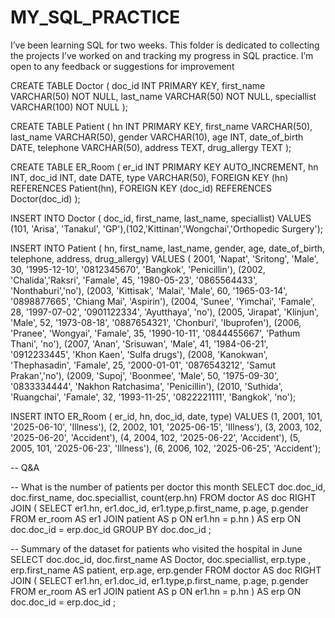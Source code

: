 # MY_SQL_PRACTICE
I’ve been learning SQL for two weeks. This folder is dedicated to collecting the projects I’ve worked on and tracking my progress in SQL practice. I’m open to any feedback or suggestions for improvement

CREATE TABLE Doctor (
	doc_id INT PRIMARY KEY,
	first_name VARCHAR(50) NOT NULL, 
    last_name VARCHAR(50) NOT NULL,
    speciallist VARCHAR(100) NOT NULL
);

CREATE TABLE Patient (
	hn INT PRIMARY KEY,
    first_name VARCHAR(50),
    last_name VARCHAR(50),
    gender VARCHAR(10),
    age INT,
    date_of_birth DATE,
    telephone VARCHAR(50),
    address TEXT,
    drug_allergy TEXT 
);

CREATE TABLE ER_Room (
	er_id INT PRIMARY KEY AUTO_INCREMENT,
    hn INT,
    doc_id INT,
    date DATE,
    type VARCHAR(50),
    FOREIGN KEY (hn) REFERENCES Patient(hn),
    FOREIGN KEY (doc_id) REFERENCES Doctor(doc_id)
    );
    
INSERT INTO Doctor ( doc_id, first_name, last_name, speciallist)
VALUES (101, 'Arisa', 'Tanakul', 'GP'),(102,'Kittinan','Wongchai','Orthopedic Surgery');

INSERT INTO Patient ( hn, first_name, last_name, gender, age, date_of_birth, telephone, address, drug_allergy)
VALUES ( 2001, 'Napat',	'Sritong', 'Male', 30, '1995-12-10', '0812345670',	'Bangkok',	'Penicillin'),
		(2002, 'Chalida','Raksri', 'Famale', 45, '1980-05-23',	'0865564433', 'Nonthaburi','no'),
		(2003,	'Kittisak',	'Malai', 'Male', 60, '1965-03-14',	'0898877665', 'Chiang Mai',	'Aspirin'),
		(2004,	'Sunee', 'Yimchai',	'Famale', 28, '1997-07-02',	'0901122334',	'Ayutthaya', 'no'),
		(2005,	'Jirapat',	'Klinjun',	'Male',	52,	'1973-08-18', '0887654321',	'Chonburi',	'Ibuprofen'),
		(2006, 'Pranee', 'Wongyai',	'Famale', 35, '1990-10-11',	'0844455667', 'Pathum Thani', 'no'),
		(2007,	'Anan',	'Srisuwan',	'Male',	41,	'1984-06-21', '0912233445',	'Khon Kaen', 'Sulfa drugs'),
		(2008,	'Kanokwan',	'Thephasadin', 'Famale', 25, '2000-01-01', '0876543212', 'Samut Prakan','no'),
		(2009, 'Supoj',	'Boonmee', 'Male', 50, '1975-09-30', '0833334444', 'Nakhon Ratchasima',	'Penicillin'),
		(2010,	'Suthida',	'Ruangchai', 'Famale', 32,	'1993-11-25', '0822221111',	'Bangkok', 'no');

INSERT INTO ER_Room ( er_id, hn, doc_id, date, type)
VALUES (1,	2001, 101,	'2025-06-10',	'Illness'),
		(2,	2002, 101,	'2025-06-15',	'Illness'),
		(3,	2003, 102,	'2025-06-20',	'Accident'),
		(4,	2004, 102,	'2025-06-22',	'Accident'),
		(5,	2005, 101,	'2025-06-23',	'Illness'),
		(6,	2006, 102,	'2025-06-25',	'Accident');


-- Q&A 

-- What is the number of patients per doctor this month
SELECT doc.doc_id, doc.first_name, doc.speciallist, count(erp.hn)
FROM doctor AS doc
RIGHT JOIN (
			SELECT er1.hn, er1.doc_id, er1.type,p.first_name, p.age, p.gender
            FROM er_room AS er1
            JOIN patient AS p
            ON er1.hn = p.hn 
			) AS erp
ON doc.doc_id = erp.doc_id
GROUP BY doc.doc_id
;

-- Summary of the dataset for patients who visited the hospital in June
SELECT doc.doc_id,
		doc.first_name AS Doctor, 
        doc.speciallist, 
        erp.type , 
        erp.first_name AS patient, 
        erp.age, 
        erp.gender
FROM doctor AS doc
RIGHT JOIN (
			SELECT er1.hn, er1.doc_id, er1.type,p.first_name, p.age, p.gender
            FROM er_room AS er1
            JOIN patient AS p
            ON er1.hn = p.hn 
			) AS erp
ON doc.doc_id = erp.doc_id
;
